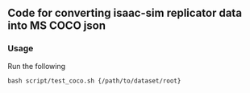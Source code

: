 ## Code for converting isaac-sim replicator data into MS COCO json

### Usage
Run the following 
```
bash script/test_coco.sh {/path/to/dataset/root}
```